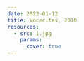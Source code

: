 ```yaml
---
date: 2023-01-12
title: Vocecitas, 2010
resources:
  - src: 1.jpg
    params:
      cover: true
---
```

